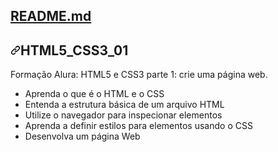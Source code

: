 <div class="d-flex Box-header border-bottom-0  flex-items-center flex-justify-between color-bg-default rounded-top-2">
          <div class="d-flex flex-items-center">
            <h2 class="Box-title">
              <a href="#readme" data-view-component="true" class="Link--primary" _msttexthash="99970" _msthash="333">README.md</a>
            </h2>
          </div>
        </div>

<div data-target="readme-toc.content" class="Box-body px-5 pb-5">
            <article class="markdown-body entry-content container-lg" itemprop="text"><h1 tabindex="-1" dir="auto"><a id="user-content-html_css_01" class="anchor" aria-hidden="true" href="#html_css_01"><svg class="octicon octicon-link" viewBox="0 0 16 16" version="1.1" width="16" height="16" aria-hidden="true"><path d="m7.775 3.275 1.25-1.25a3.5 3.5 0 1 1 4.95 4.95l-2.5 2.5a3.5 3.5 0 0 1-4.95 0 .751.751 0 0 1 .018-1.042.751.751 0 0 1 1.042-.018 1.998 1.998 0 0 0 2.83 0l2.5-2.5a2.002 2.002 0 0 0-2.83-2.83l-1.25 1.25a.751.751 0 0 1-1.042-.018.751.751 0 0 1-.018-1.042Zm-4.69 9.64a1.998 1.998 0 0 0 2.83 0l1.25-1.25a.751.751 0 0 1 1.042.018.751.751 0 0 1 .018 1.042l-1.25 1.25a3.5 3.5 0 1 1-4.95-4.95l2.5-2.5a3.5 3.5 0 0 1 4.95 0 .751.751 0 0 1-.018 1.042.751.751 0 0 1-1.042.018 1.998 1.998 0 0 0-2.83 0l-2.5 2.5a1.998 1.998 0 0 0 0 2.83Z"></path></svg></a><font _mstmutation="1" _msttexthash="157053" _msthash="334">HTML5_CSS3_01</font></h1>
<p dir="auto" _msttexthash="1747369" _msthash="335">Formação Alura: HTML5 e CSS3 parte 1: crie uma página web.</p>
<ul dir="auto">
<li _msttexthash="498563" _msthash="336">Aprenda o que é o HTML e o CSS</li>
<li _msttexthash="1329575" _msthash="337">Entenda a estrutura básica de um arquivo HTML</li>
<li _msttexthash="1541748" _msthash="338">Utilize o navegador para inspecionar elementos</li>
<li _msttexthash="1765205" _msthash="339">Aprenda a definir estilos para elementos usando o CSS</li>
<li _msttexthash="514657" _msthash="340">Desenvolva um página Web</li>
</ul>
</article>
          </div>
